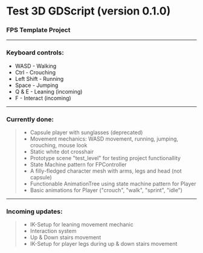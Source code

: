 # Test 3D GDScript (version 0.1.0)

### FPS Template Project
__________________________________________________

### Keyboard controls:

* WASD - Walking
* Ctrl - Crouching
* Left Shift - Running
* Space - Jumping
* Q & E - Leaning (incoming)
* F - Interact (incoming)

__________________________________________________

### Currently done:

> * Capsule player with sunglasses (deprecated)
> * Movement mechanics: WASD movement, running, jumping, crouching, mouse look
> * Static white dot crosshair
> * Prototype scene "test_level" for testing project functionallity
> * State Machine pattern for FPController
> * A filly-fledged character mesh with arms, legs and head (not capsule)
> * Functionable AnimationTree using state machine pattern for Player
> * Basic animations for Player ("crouch", "walk", "sprint", "idle")

__________________________________________________

### Incoming updates:

> * IK-Setup for leaning movement mechanic
> * Interaction system
> * Up & Down stairs movement
> * IK-Setup for player legs during up & down stairs movement
